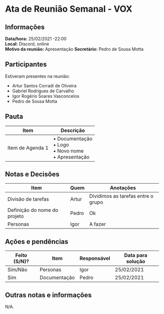 # Ata de Reunião Semanal - VOX

## Informações
**Data/hora:** 25/02/2021 -22:00  
**Local:** Discord, online  
**Motivo da reunião:** Apresentação 
**Secretário:** Pedro de Sousa Motta  

## Participantes
Estiveram presentes na reunião:
- Artur Santos Corradi de Oliveira
- Gabriel Rodrigues de Carvalho
- Igor Rogério Soares Vasconcelos
- Pedro de Sousa Motta

## Pauta

Item | Descrição
---- | ----
Item de Agenda 1 | • Documentação <br>• Logo <br>• Novo nome <br>• Apresentação
 

## Notas e Decisões
Item | Quem | Anotações |
---- | ---- | ---- |
Divisão de tarefas  | Artur | Dividimos as tarefas entre o grupo |
Definição do nome do projeto | Pedro | Ok |
Personas | Igor | A fazer |


## Ações e pendências
| Feito (S/N)? | Item | Responsável | Data para solução |
| ---- | ---- | ---- | ---- |
| Sim/Não | Personas | Igor | 25/02/2021 |
| Sim | Documentação | Pedro | 25/02/2021 |

## Outras notas e informações
N/A.

